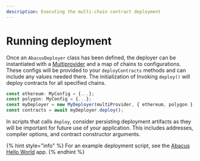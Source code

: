```yaml
---
description: Executing the multi-chain contract deployment
---
```


# Running deployment

Once an `AbacusDeployer` class has been defined, the deployer can be instantiated with a [Multiprovider](../building-applications/multiprovider.md) and a map of chains to configurations. These configs will be provided to your `deployContracts` methods and can include any values needed there. The initialization of Invoking `deploy()` will deploy contracts for all specified chains.&#x20;

```typescript
const ethereum: MyConfig = {...};
const polygon: MyConfig = {...};
const myDeployer = new MyDeployer(multiProvider, { ethereum, polygon });
const contracts = await myDeployer.deploy();
```

In scripts that calls `deploy`, consider persisting deployment artifacts as they will be  important for future use of your application. This includes addresses, compiler options, and contract constructor arguments.

{% hint style="info" %}
For an example deployment script, see the [Abacus Hello World](https://github.com/abacus-network/abacus-app-template/blob/main/src/scripts/deploy.ts) app.
{% endhint %}
